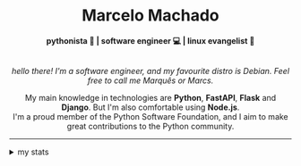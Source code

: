 <h1 align="center"> Marcelo Machado </h1>
    
<div align="center">
<b>pythonista 🐍 | software engineer 💻 | linux evangelist 🐧</b>
<br>
<br>

<i>hello there! I'm a software engineer, and my favourite distro is Debian. Feel free to call me Marquês or Marcs.</i>

<p>

My main knowledge in technologies are **Python**, **FastAPI**, **Flask** and **Django**. But I'm also comfortable using **Node.js**. <br/>
I'm a proud member of the Python Software Foundation, and I aim to make great contributions to the Python community.
</p>

</div>

---

<details closed>    
<summary>my stats</summary>

<!--START_SECTION:waka-->
**I'm a Night 🦉** 

```text
🌞 Morning    23 commits     ██░░░░░░░░░░░░░░░░░░░░░░░   8.95% 
🌆 Daytime    97 commits     █████████░░░░░░░░░░░░░░░░   37.74% 
🌃 Evening    121 commits    ███████████░░░░░░░░░░░░░░   47.08% 
🌙 Night      16 commits     █░░░░░░░░░░░░░░░░░░░░░░░░   6.23%

```


📊 **This Week I Spent My Time On** 

```text
⌚︎ Time Zone: America/Sao_Paulo

💬 Programming Languages: 
Python                   15 hrs 18 mins      █████████████████████░░░░   83.74% 
Markdown                 1 hr 27 mins        ██░░░░░░░░░░░░░░░░░░░░░░░   7.93% 
TOML                     20 mins             ░░░░░░░░░░░░░░░░░░░░░░░░░   1.84% 
Bash                     16 mins             ░░░░░░░░░░░░░░░░░░░░░░░░░   1.54% 
YAML                     15 mins             ░░░░░░░░░░░░░░░░░░░░░░░░░   1.39%

🔥 Editors: 
VS Code                  18 hrs 17 mins      █████████████████████████   100.0%

💻 Operating System: 
Windows                  17 hrs 19 mins      ███████████████████████░░   94.76% 
Linux                    57 mins             █░░░░░░░░░░░░░░░░░░░░░░░░   5.24%

```


 Last Updated on 29/04/2024
<!--END_SECTION:waka-->

<!-- <div>
        <a target="_blank" rel="noopener noreferrer" href="https://github.com/mmaachado?tab=repositories"><img src="https://github-readme-stats.vercel.app/api/top-langs/?username=mmaachado&hide=html,css,swift,ruby&langs_count=6&hide_border=true&layout=compact&show_icons=true&line_height=10&theme=transparent&title_color=4a86d1&custom_title=favourite%20languages"
       alt="most used languages" align="right"></a>
     <a target="_blank" rel="noopener noreferrer" href="https://wakatime.com/@mmachado"><img width="400rem" src="https://github-readme-stats.vercel.app/api/wakatime?username=mmachado&theme=transparent&hide_border=true&hide=markdown,html,css,text,other,yaml,json,prolog,dart,docker,xml,gitconfig,TSQL&hide_title=true&line_height=50&langs_count=4&layout=default" alt="wakatime stats" align="left" /></a> 
        

</div>

 <img src="https://raw.githubusercontent.com/MicaelliMedeiros/micaellimedeiros/master/image/computer-illustration.png" min-width="400px" max-width="400px" width="400px" align="right" alt="computer-illustration.png"> -->
<!-- [![Buy me a coffee](https://img.shields.io/badge/Buy%20Me%20a%20Coffee-ffdd00?style=for-the-badge&logo=buy-me-a-coffee&logoColor=black)](https://www.buymeacoffee.com/anticodingclub) -->

</details>
